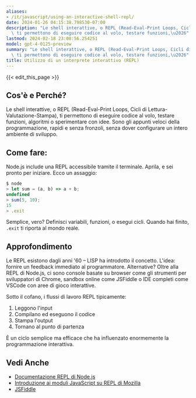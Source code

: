 ```yaml
---
aliases:
- /it/javascript/using-an-interactive-shell-repl/
date: 2024-01-26 04:15:38.798530-07:00
description: "Le shell interattive, o REPL (Read-Eval-Print Loops, Cicli di Lettura-Valutazione-Stampa),\
  \ ti permettono di eseguire codice al volo, testare funzioni,\u2026"
lastmod: 2024-02-18 23:08:56.254251
model: gpt-4-0125-preview
summary: "Le shell interattive, o REPL (Read-Eval-Print Loops, Cicli di Lettura-Valutazione-Stampa),\
  \ ti permettono di eseguire codice al volo, testare funzioni,\u2026"
title: Utilizzo di un interprete interattivo (REPL)
---
```


{{< edit_this_page >}}

## Cos'è e Perché?
Le shell interattive, o REPL (Read-Eval-Print Loops, Cicli di Lettura-Valutazione-Stampa), ti permettono di eseguire codice al volo, testare funzioni, algoritmi o sperimentare con idee. Sono gli appunti veloci della programmazione, rapidi e senza fronzoli, senza dover configurare un intero ambiente di sviluppo.

## Come fare:
Node.js include una REPL accessibile tramite il terminale. Aprila, e sei pronto per iniziare. Ecco un assaggio:

```javascript
$ node
> let sum = (a, b) => a + b;
undefined
> sum(5, 10);
15
> .exit
```

Semplice, vero? Definisci variabili, funzioni, o esegui cicli. Quando hai finito, `.exit` ti riporta al mondo reale.

## Approfondimento
Le REPL esistono dagli anni '60 – LISP ha introdotto il concetto. L'idea: fornire un feedback immediato al programmatore. Alternative? Oltre alla REPL di Node.js, ci sono console basate su browser come gli strumenti per sviluppatori di Chrome, sandbox online come JSFiddle o IDE completi come VSCode con aree di gioco interattive.

Sotto il cofano, i flussi di lavoro REPL tipicamente:
1. Leggono l'input
2. Compilano ed eseguono il codice
3. Stampa l'output
4. Tornano al punto di partenza

È un ciclo semplice ma efficace che ha influenzato enormemente la programmazione interattiva.

## Vedi Anche
- [Documentazione REPL di Node.js](https://nodejs.org/api/repl.html)
- [Introduzione ai moduli JavaScript su REPL di Mozilla](https://developer.mozilla.org/en-US/docs/Web/JavaScript/Guide/Modules)
- [JSFiddle](https://jsfiddle.net/)
